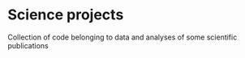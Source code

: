 # Science projects

Collection of code belonging to data and analyses of some scientific publications
